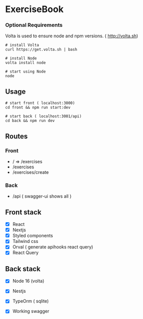 # ExerciseBook

### Optional Requirements
Volta is used to ensure node and npm versions. ( http://volta.sh)
```shell
# install Volta
curl https://get.volta.sh | bash

# install Node
volta install node

# start using Node
node
```

## Usage

```shell
# start front ( localhost:3000)
cd front && npm run start:dev

# start back ( localhost:3001/api)
cd back && npm run dev

```

## Routes

### Front 
 - / => /exercises
 - /exercises
 - /exercises/create

### Back
 - /api ( swagger-ui  shows all )

## Front stack 

- [x] React
- [x] Nextjs
- [x] Styled components
- [x] Tailwind css
- [x] Orval ( generate apihooks react query)
- [x] React Query

## Back stack 

- [x] Node 16 (volta)
- [x] Nestjs
- [x] TypeOrm ( sqlite)
- [x] Working swagger 





     
